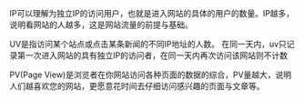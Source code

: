 IP可以理解为独立IP的访问用户，也就是进入网站的具体的用户的数量。IP越多，说明看网站的人越多，这是网站流量的前提与基础。  

UV是指访问某个站点或点击某条新闻的不同IP地址的人数。 在同一天内，uv只记录第一次进入网站的具有独立IP的访问者，在同一天内再次访问该网站则不计数  

PV(Page View)是浏览者在你网站访问各种页面的数据的综合，PV量越大，说明人们越喜欢您的网站，更愿意花时间去仔细访问感兴趣的页面与文章等。
